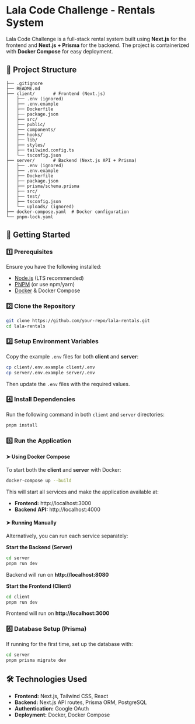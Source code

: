 # Lala Code Challenge - Rentals System

Lala Code Challenge is a full-stack rental system built using **Next.js** for the frontend and **Next.js + Prisma** for the backend. The project is containerized with **Docker Compose** for easy deployment.

## 📂 Project Structure

```
├── .gitignore
├── README.md
├── client/       # Frontend (Next.js)
│   ├── .env (ignored)
│   ├── .env.example
│   ├── Dockerfile
│   ├── package.json
│   ├── src/
│   ├── public/
│   ├── components/
│   ├── hooks/
│   ├── lib/
│   ├── styles/
│   ├── tailwind.config.ts
│   └── tsconfig.json
├── server/       # Backend (Next.js API + Prisma)
│   ├── .env (ignored)
│   ├── .env.example
│   ├── Dockerfile
│   ├── package.json
│   ├── prisma/schema.prisma
│   ├── src/
│   ├── test/
│   ├── tsconfig.json
│   └── uploads/ (ignored)
├── docker-compose.yaml  # Docker configuration
└── pnpm-lock.yaml
```

## 🚀 Getting Started

### 1️⃣ Prerequisites
Ensure you have the following installed:
- [Node.js](https://nodejs.org/) (LTS recommended)
- [PNPM](https://pnpm.io/) (or use npm/yarn)
- [Docker](https://www.docker.com/) & Docker Compose

### 2️⃣ Clone the Repository
```sh
git clone https://github.com/your-repo/lala-rentals.git
cd lala-rentals
```

### 3️⃣ Setup Environment Variables
Copy the example `.env` files for both **client** and **server**:
```sh
cp client/.env.example client/.env
cp server/.env.example server/.env
```
Then update the `.env` files with the required values.

### 4️⃣ Install Dependencies
Run the following command in both `client` and `server` directories:
```sh
pnpm install
```

### 5️⃣ Run the Application
#### ➤ Using Docker Compose
To start both the **client** and **server** with Docker:
```sh
docker-compose up --build
```
This will start all services and make the application available at:
- **Frontend:** http://localhost:3000
- **Backend API:** http://localhost:4000

#### ➤ Running Manually
Alternatively, you can run each service separately:

**Start the Backend (Server)**
```sh
cd server
pnpm run dev
```
Backend will run on **http://localhost:8080**

**Start the Frontend (Client)**
```sh
cd client
pnpm run dev
```
Frontend will run on **http://localhost:3000**

### 6️⃣ Database Setup (Prisma)
If running for the first time, set up the database with:
```sh
cd server
pnpm prisma migrate dev
```

## 🛠 Technologies Used
- **Frontend:** Next.js, Tailwind CSS, React
- **Backend:** Next.js API routes, Prisma ORM, PostgreSQL
- **Authentication:** Google OAuth
- **Deployment:** Docker, Docker Compose
